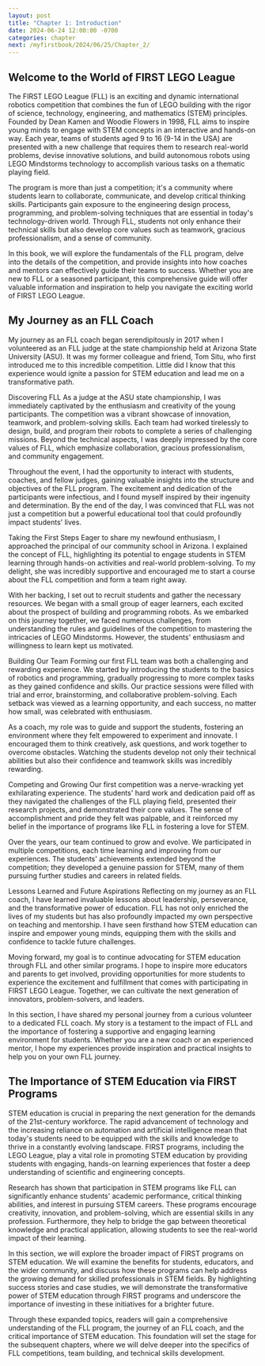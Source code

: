 ```yaml
---
layout: post
title: "Chapter 1: Introduction"
date: 2024-06-24 12:00:00 -0700
categories: chapter
next: /myfirstbook/2024/06/25/Chapter_2/
---
```


## Welcome to the World of FIRST LEGO League

The FIRST LEGO League (FLL) is an exciting and dynamic international robotics competition that combines the fun of LEGO building with the rigor of science, technology, engineering, and mathematics (STEM) principles. Founded by Dean Kamen and Woodie Flowers in 1998, FLL aims to inspire young minds to engage with STEM concepts in an interactive and hands-on way. Each year, teams of students aged 9 to 16 (9-14 in the USA) are presented with a new challenge that requires them to research real-world problems, devise innovative solutions, and build autonomous robots using LEGO Mindstorms technology to accomplish various tasks on a thematic playing field.

The program is more than just a competition; it's a community where students learn to collaborate, communicate, and develop critical thinking skills. Participants gain exposure to the engineering design process, programming, and problem-solving techniques that are essential in today's technology-driven world. Through FLL, students not only enhance their technical skills but also develop core values such as teamwork, gracious professionalism, and a sense of community.

In this book, we will explore the fundamentals of the FLL program, delve into the details of the competition, and provide insights into how coaches and mentors can effectively guide their teams to success. Whether you are new to FLL or a seasoned participant, this comprehensive guide will offer valuable information and inspiration to help you navigate the exciting world of FIRST LEGO League.


## My Journey as an FLL Coach

My journey as an FLL coach began serendipitously in 2017 when I volunteered as an FLL judge at the state championship held at Arizona State University (ASU). It was my former colleague and friend, Tom Situ, who first introduced me to this incredible competition. Little did I know that this experience would ignite a passion for STEM education and lead me on a transformative path.

Discovering FLL
As a judge at the ASU state championship, I was immediately captivated by the enthusiasm and creativity of the young participants. The competition was a vibrant showcase of innovation, teamwork, and problem-solving skills. Each team had worked tirelessly to design, build, and program their robots to complete a series of challenging missions. Beyond the technical aspects, I was deeply impressed by the core values of FLL, which emphasize collaboration, gracious professionalism, and community engagement.

Throughout the event, I had the opportunity to interact with students, coaches, and fellow judges, gaining valuable insights into the structure and objectives of the FLL program. The excitement and dedication of the participants were infectious, and I found myself inspired by their ingenuity and determination. By the end of the day, I was convinced that FLL was not just a competition but a powerful educational tool that could profoundly impact students' lives.

Taking the First Steps
Eager to share my newfound enthusiasm, I approached the principal of our community school in Arizona. I explained the concept of FLL, highlighting its potential to engage students in STEM learning through hands-on activities and real-world problem-solving. To my delight, she was incredibly supportive and encouraged me to start a course about the FLL competition and form a team right away.

With her backing, I set out to recruit students and gather the necessary resources. We began with a small group of eager learners, each excited about the prospect of building and programming robots. As we embarked on this journey together, we faced numerous challenges, from understanding the rules and guidelines of the competition to mastering the intricacies of LEGO Mindstorms. However, the students' enthusiasm and willingness to learn kept us motivated.

Building Our Team
Forming our first FLL team was both a challenging and rewarding experience. We started by introducing the students to the basics of robotics and programming, gradually progressing to more complex tasks as they gained confidence and skills. Our practice sessions were filled with trial and error, brainstorming, and collaborative problem-solving. Each setback was viewed as a learning opportunity, and each success, no matter how small, was celebrated with enthusiasm.

As a coach, my role was to guide and support the students, fostering an environment where they felt empowered to experiment and innovate. I encouraged them to think creatively, ask questions, and work together to overcome obstacles. Watching the students develop not only their technical abilities but also their confidence and teamwork skills was incredibly rewarding.

Competing and Growing
Our first competition was a nerve-wracking yet exhilarating experience. The students' hard work and dedication paid off as they navigated the challenges of the FLL playing field, presented their research projects, and demonstrated their core values. The sense of accomplishment and pride they felt was palpable, and it reinforced my belief in the importance of programs like FLL in fostering a love for STEM.

Over the years, our team continued to grow and evolve. We participated in multiple competitions, each time learning and improving from our experiences. The students' achievements extended beyond the competition; they developed a genuine passion for STEM, many of them pursuing further studies and careers in related fields.

Lessons Learned and Future Aspirations
Reflecting on my journey as an FLL coach, I have learned invaluable lessons about leadership, perseverance, and the transformative power of education. FLL has not only enriched the lives of my students but has also profoundly impacted my own perspective on teaching and mentorship. I have seen firsthand how STEM education can inspire and empower young minds, equipping them with the skills and confidence to tackle future challenges.

Moving forward, my goal is to continue advocating for STEM education through FLL and other similar programs. I hope to inspire more educators and parents to get involved, providing opportunities for more students to experience the excitement and fulfillment that comes with participating in FIRST LEGO League. Together, we can cultivate the next generation of innovators, problem-solvers, and leaders.

In this section, I have shared my personal journey from a curious volunteer to a dedicated FLL coach. My story is a testament to the impact of FLL and the importance of fostering a supportive and engaging learning environment for students. Whether you are a new coach or an experienced mentor, I hope my experiences provide inspiration and practical insights to help you on your own FLL journey.

## The Importance of STEM Education via FIRST Programs

STEM education is crucial in preparing the next generation for the demands of the 21st-century workforce. The rapid advancement of technology and the increasing reliance on automation and artificial intelligence mean that today's students need to be equipped with the skills and knowledge to thrive in a constantly evolving landscape. FIRST programs, including the LEGO League, play a vital role in promoting STEM education by providing students with engaging, hands-on learning experiences that foster a deep understanding of scientific and engineering concepts.

Research has shown that participation in STEM programs like FLL can significantly enhance students' academic performance, critical thinking abilities, and interest in pursuing STEM careers. These programs encourage creativity, innovation, and problem-solving, which are essential skills in any profession. Furthermore, they help to bridge the gap between theoretical knowledge and practical application, allowing students to see the real-world impact of their learning.

In this section, we will explore the broader impact of FIRST programs on STEM education. We will examine the benefits for students, educators, and the wider community, and discuss how these programs can help address the growing demand for skilled professionals in STEM fields. By highlighting success stories and case studies, we will demonstrate the transformative power of STEM education through FIRST programs and underscore the importance of investing in these initiatives for a brighter future.

Through these expanded topics, readers will gain a comprehensive understanding of the FLL program, the journey of an FLL coach, and the critical importance of STEM education. This foundation will set the stage for the subsequent chapters, where we will delve deeper into the specifics of FLL competitions, team building, and technical skills development.